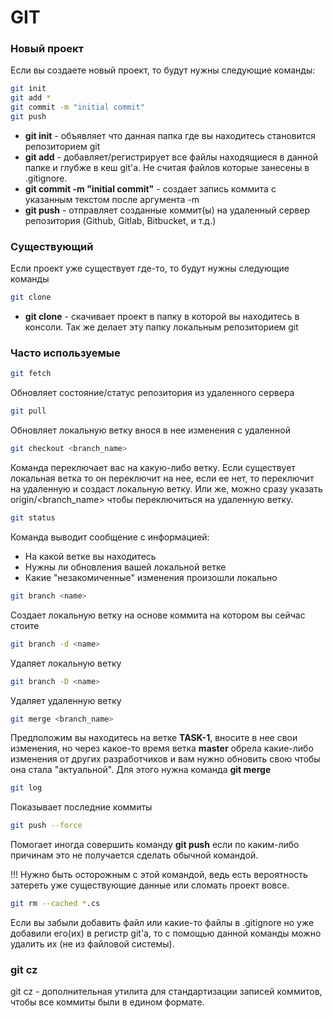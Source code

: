 # GIT

### Новый проект
Если вы создаете новый проект, то будут нужны следующие команды:
```bash
git init
git add *
git commit -m "initial commit"
git push
```

- **git init** - объявляет что данная папка где вы находитесь становится репозиторием git
- **git add** - добавляет/регистрирует все файлы находящиеся в данной папке и глубже в кеш git'а. Не считая файлов которые занесены в .gitignore.
- **git commit -m "initial commit"** - создает запись коммита с указанным текстом после аргумента -m
- **git push** - отправляет созданные коммит(ы) на удаленный сервер репозитория (Github, Gitlab, Bitbucket, и т.д.)

### Существующий
Если проект уже существует где-то, то будут нужны следующие команды
```bash
git clone
```

- **git clone** - скачивает проект в папку в которой вы находитесь в консоли. Так же делает эту папку локальным репозиторием git

### Часто используемые
```bash
git fetch
```
Обновляет состояние/статус репозитория из удаленного сервера

```bash
git pull
```
Обновляет локальную ветку внося в нее изменения с удаленной

```bash
git checkout <branch_name>
```
Команда переключает вас на какую-либо ветку. Если существует локальная ветка то он переключит на нее, если ее нет, то переключит на удаленную и создаст локальную ветку. Или же, можно сразу указать origin/<branch_name> чтобы переключиться на удаленную ветку.

```bash
git status
```
Команда выводит сообщение с информацией:
- На какой ветке вы находитесь
- Нужны ли обновления вашей локальной ветке
- Какие "незакомиченные" изменения произошли локально

```bash
git branch <name>
```
Создает локальную ветку на основе коммита на котором вы сейчас стоите

```bash
git branch -d <name>
```
Удаляет локальную ветку

```bash
git branch -D <name>
```
Удаляет удаленную ветку

```bash
git merge <branch_name>
```
Предположим вы находитесь на ветке **TASK-1**, вносите в нее свои изменения, но через какое-то время ветка **master** обрела какие-либо изменения от других разработчиков и вам нужно обновить свою чтобы она стала "актуальной". Для этого нужна команда **git merge**

```bash
git log
```
Показывает последние коммиты

```bash
git push --force
```
Помогает иногда совершить команду **git push** если по каким-либо причинам это не получается сделать обычной командой.

!!! Нужно быть осторожным с этой командой, ведь есть вероятность затереть уже существующие данные или сломать проект вовсе.

```bash
git rm --cached *.cs
```
Если вы забыли добавить файл или какие-то файлы в .gitignore но уже добавили его(их) в регистр git'а, то с помощью данной команды можно удалить их (не из файловой системы).


### git cz
git cz - дополнительная утилита для стандартизации записей коммитов, чтобы все коммиты были в едином формате.